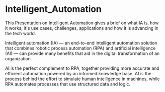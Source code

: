# Intelligent_Automation

This Presentation on Intelligent Automation gives a brief on what IA is, how it works, it's use cases, challenges, applications and how it is advancing in the tech world.

Intelligent automation (IA) — an end-to-end intelligent automation solution that combines robotic process automation (RPA) and artificial intelligence (AI) — can provide many benefits that aid in the digital transformation of an organization.

AI is the perfect complement to RPA, together providing more accurate and efficient automation powered by an informed knowledge base. AI is the process behind the effort to simulate human intelligence in machines, while RPA automates processes that use structured data and logic.

